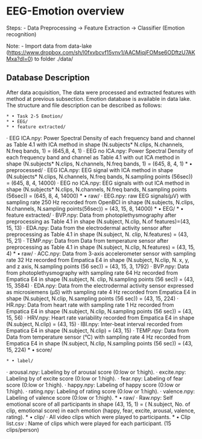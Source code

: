 # EEG-Emotion overview

Steps:
    - Data Preprocessing -> Feature Extraction -> Classifier (Emotion recognition)
    
Note:
    - Import data from data-lake (https://www.dropbox.com/sh/l0fxvbcvf15vnv1/AACMiqjFOMse6ODftzU7AKMxa?dl=0) to folder ./data/


## Database Description
After data acquisition, The data were processed and extracted features with method at previous subsection. Emotion database is available in data lake. The structure and file description can be described as follows:

    * • Task 2-5 Emotion/
    * • EEG/
    * • feature extracted/
· EEG ICA.npy: Power Spectral Density of each frequency band and channel as Table 4.1 with ICA method in shape (N.subjects* N.clips, N.channels, N.freq bands, 1) = (645,8, 4, 1)
· EEG no ICA.npy: Power Spectral Density of each frequency band and channel as Table 4.1 with out ICA method in shape (N.subjects* N.clips, N.channels, N.freq bands, 1) = (645, 8, 4, 1)
    * • preprocessed/
· EEG ICA.npy: EEG signal with ICA method in shape (N.subjects* N.clips, N.channels, N.freq bands, N.sampling points (56sec)) = (645, 8, 4, 14000)
· EEG no ICA.npy: EEG signals with out ICA method in shape (N.subjects* N.clips, N.channels, N.freq bands, N.sampling points (56sec)) = (645, 8, 4, 14000)
    * • raw/
· EEG.npy: raw EEG signals(µV) with sampling rate 250 Hz recorded from OpenBCI in shape (N.subjects, N.clips, N.channels, N.sampling points(56sec)) = (43, 15, 8, 14000)
    * • EEG/
    * • feature extracted/
· BVP.npy: Data from photoplethysmography after preprocessing as Table 4.1 in shape (N.subject, N.clip, N.of features)=(43, 15, 13)
· EDA.npy: Data from the electrodermal activity sensor after preprocessing as Table 4.1 in shape (N.subject, N. clip, N.features) = (43, 15, 21)
· TEMP.npy: Data from Data from temperature sensor after preprocessing as Table 4.1 in shape (N.subject, N.clip, N.features) = (43, 15, 4)
    * • raw/
· ACC.npy: Data from 3-axis accelerometer sensor with sampling rate 32 Hz recorded from Empatica E4 in shape (N.subject, N.clip, N. x, y, and z axis, N.sampling points (56 sec)) = (43, 15, 3, 1792)
· BVP.npy: Data from photoplethysmography with sampling rate 64 Hz recorded from Empatica E4 in shape (N.subject, N. clip, N.sampling points (56 sec)) = (43, 15, 3584)
· EDA.npy: Data from the electrodermal activity sensor expressed as microsiemens (µS) with sampling rate 4 Hz recorded from Empatica E4 in shape (N.subject, N.clip, N.sampling points (56 sec)) = (43, 15, 224)
· HR.npy: Data from heart rate with sampling rate 1 Hz recorded from Empatica E4 in shape (N.subject, N.clip, N.sampling points (56 sec)) = (43, 15, 56)
· HRV.npy: Heart rate variability recorded from Empatica E4 in shape (N.subject, N.clip) = (43, 15)
· IBI.npy: Inter-beat interval recorded from Empatica E4 in shape (N.subject, N.clip) = (43, 15)
· TEMP.npy: Data from Data from temperature sensor (°C) with sampling rate 4 Hz recorded from Empatica E4 in shape (N.subject, N.clip, N.sampling points (56 sec)) = (43, 15, 224)
    * • score/
    
    * • label/
· arousal.npy: Labeling by of arousal score (0:low or 1:high).
· excite.npy: Labeling by of excite score (0:low or 1:high).
· fear.npy: Labeling of fear score (0:low or 1:high).
· happy.npy: Labeling of happy score (0:low or 1:high).
· rating.npy: Labeling of rating score (0:low or 1:high).
· valence.npy: Labeling of valence score (0:low or 1:high).
    * • raw/
· Raw.npy: Self emotional score of all participants in shape (43, 15, 1) = ( N.subject, No. of clip, emotional score) in each emotion (happy, fear, excite, arousal, valence, rating).
    * • clip/
· All video clips which were played to participants.
    * • Clip list.csv : Name of clips which were played for each participant. (15 clips/person)
